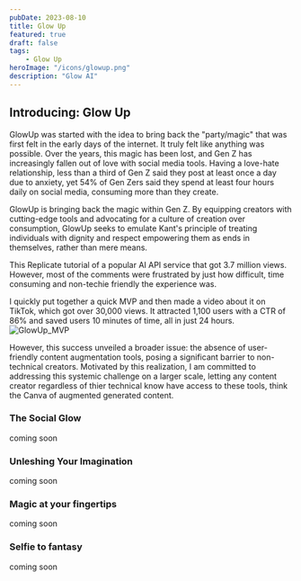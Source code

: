 ```yaml
---
pubDate: 2023-08-10
title: Glow Up
featured: true
draft: false
tags:
    - Glow Up
heroImage: "/icons/glowup.png"
description: "Glow AI"
---
```


## Introducing: Glow Up

GlowUp was started with the idea to bring back the "party/magic" that was first felt in the early days of the internet. It truly felt like anything was possible. Over the years, this magic has been lost, and Gen Z has increasingly fallen out of love with social media tools. Having a love-hate relationship, less than a third of Gen Z said they post at least once a day due to anxiety, yet 54% of Gen Zers said they spend at least four hours daily on social media, consuming more than they create.

GlowUp is bringing back the magic within Gen Z. By equipping creators with cutting-edge tools and advocating for a culture of creation over consumption, GlowUp seeks to emulate Kant's principle of treating individuals with dignity and respect empowering them as ends in themselves, rather than mere means.

This Replicate tutorial of a popular AI API service that got 3.7 million views. However, most of the comments were frustrated by just how difficult, time consuming and non-techie friendly the experience was. 

I quickly put together a quick MVP and then made a video about it on TikTok, which got over 30,000 views. It attracted 1,100 users with a CTR of 86% and saved users 10 minutes of time, all in just 24 hours.
![GlowUp_MVP](/Glowup_mvp.jpeg)

However, this success unveiled a broader issue: the absence of user-friendly content augmentation tools, posing a significant barrier to non-technical creators. Motivated by this realization, I am committed to addressing this systemic challenge on a larger scale, letting any content creator regardless of thier technical know have access to these tools, think the Canva of augmented generated content.

### The Social Glow 
coming soon
### Unleshing Your Imagination
coming soon
### Magic at your fingertips
coming soon
### Selfie to fantasy
coming soon